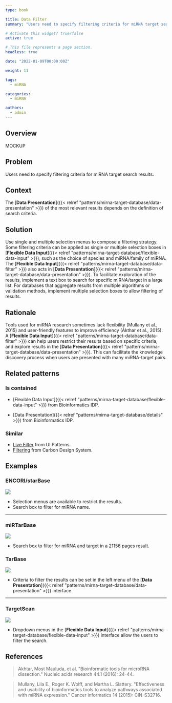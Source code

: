 ```yaml
---
type: book

title: Data Filter
summary: "Users need to specify filtering criteria for miRNA target search results."

# Activate this widget? true/false
active: true

# This file represents a page section.
headless: true

date: "2022-01-09T00:00:00Z"

weight: 11

tags:
  - miRNA

categories:
  - miRNA

authors:
  - admin
---
```


## Overview

MOCKUP

## Problem

Users need to specify filtering criteria for miRNA target search results.

## Context

The [**Data Presentation**]({{< relref "patterns/mirna-target-database/data-presentation" >}}) of the most relevant results depends on the definition of search criteria.

## Solution

Use single and multiple selection menus to compose a filtering strategy. Some filtering criteria can be applied as single or multiple selection boxes in [**Flexible Data Input**]({{< relref "patterns/mirna-target-database/flexible-data-input" >}}), such as the choice of species and miRNA/family of miRNA. The [**Flexible Data Input**]({{< relref "patterns/mirna-target-database/data-filter" >}}) also acts in [**Data Presentation**]({{< relref "patterns/mirna-target-database/data-presentation" >}}). To facilitate exploration of the results, implement a text box to search for specific miRNA/target in a large list. For databases that aggregate results from multiple algorithms or validation methods, implement multiple selection boxes to allow filtering of results.

## Rationale

Tools used for miRNA research sometimes lack flexibility (Mullany et al., 2015) and user-friendly features to improve efficiency (Akthar et al., 2015). A [**Flexible Data Input**]({{< relref "patterns/mirna-target-database/data-filter" >}}) can help users restrict their results based on specific criteria, and explore results in the [**Data Presentation**]({{< relref "patterns/mirna-target-database/data-presentation" >}}). This can facilitate the knowledge discovery process when users are presented with many miRNA-target pairs.

## Related patterns

### Is contained

- [Flexible Data Input]({{< relref "patterns/mirna-target-database/flexible-data-input" >}}) from Bioinformatics IDP.

- [Data Presentation]({{< relref "patterns/mirna-target-database/details" >}}) from Bioinformatics IDP.

### Similar

- [Live Filter](http://ui-patterns.com/patterns/LiveFilter) from UI Patterns.
- [Filtering](https://www.carbondesignsystem.com/patterns/filtering/) from Carbon Design System.

## Examples

### ENCORI/starBase

![](encori_data_filter.png)

- Selection menus are available to restrict the results.
- Search box to filter for miRNA name.

---

 ### miRTarBase
 
![](mirtarbase_data_filter.png)

- Search box to filter for miRNA and target in a 21156 pages result.

### TarBase

![](tarbase_data_filter.png)

- Criteria to filter the results can be set in the left menu of the [**Data Presentation**]({{< relref "patterns/mirna-target-database/data-presentation" >}}) interface.

---

### TargetScan

![](targetscan_data_filter.png)

- Dropdown menus in the [**Flexible Data Input**]({{< relref "patterns/mirna-target-database/flexible-data-input" >}}) interface allow the users to filter the search.

## References

>Akhtar, Most Mauluda, et al. "Bioinformatic tools for microRNA dissection." Nucleic acids research 44.1 (2016): 24-44.

>Mullany, Lila E., Roger K. Wolff, and Martha L. Slattery. "Effectiveness and usability of bioinformatics tools to analyze pathways associated with miRNA expression." Cancer informatics 14 (2015): CIN-S32716.